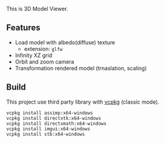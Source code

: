 This is 3D Model Viewer. 


## Features
- Load model with albedo(diffuse) texture
  - extension: `glfw`
- Infinity XZ grid
- Orbit and zoom camera
- Transformation rendered model (trnaslation, scaling)

## Build
This project use third party library with [vcpkg](https://github.com/microsoft/vcpkg) (classic mode).
```
vcpkg install assimp:x64-windows
vcpkg install directxtk:x64-windows
vcpkg install directxmath:x64-windows
vcpkg install imgui:x64-windows
vcpkg install stb:x64-windows
```
